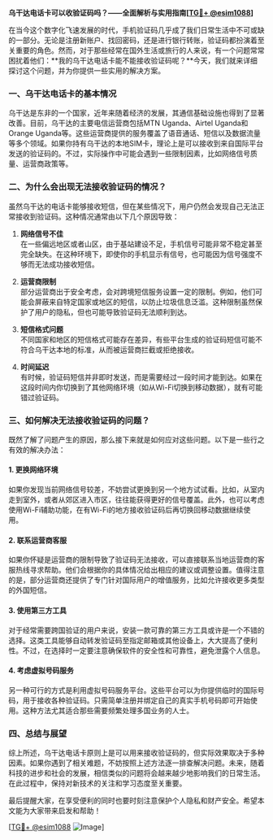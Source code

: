 **乌干达电话卡可以收验证码吗？——全面解析与实用指南[[TG💪+ @esim1088](https://t.me/s/esim1088)]**

在当今这个数字化飞速发展的时代，手机验证码几乎成了我们日常生活中不可或缺的一部分。无论是注册新账户、找回密码，还是进行银行转账，验证码都扮演着至关重要的角色。然而，对于那些经常在国外生活或旅行的人来说，有一个问题常常困扰着他们：**我的乌干达电话卡能不能接收验证码呢？**今天，我们就来详细探讨这个问题，并为你提供一些实用的解决方案。

### 一、乌干达电话卡的基本情况

乌干达是东非的一个国家，近年来随着经济的发展，其通信基础设施也得到了显著改善。目前，乌干达的主要电信运营商包括MTN Uganda、Airtel Uganda和Orange Uganda等。这些运营商提供的服务覆盖了语音通话、短信以及数据流量等多个领域。如果你持有乌干达的本地SIM卡，理论上是可以接收到来自国际平台发送的验证码的。不过，实际操作中可能会遇到一些限制因素，比如网络信号质量、运营商政策等。

### 二、为什么会出现无法接收验证码的情况？

虽然乌干达的电话卡能够接收短信，但在某些情况下，用户仍然会发现自己无法正常接收到验证码。这种情况通常由以下几个原因导致：

1. **网络信号不佳**  
   在一些偏远地区或者山区，由于基站建设不足，手机信号可能非常不稳定甚至完全缺失。在这种环境下，即使你的手机显示有信号，也可能因为信号强度不够而无法成功接收短信。

2. **运营商限制**  
   部分运营商出于安全考虑，会对跨境短信服务设置一定的限制。例如，他们可能会屏蔽来自特定国家或地区的短信，以防止垃圾信息泛滥。这种限制虽然保护了用户的隐私，但也可能导致验证码无法顺利到达。

3. **短信格式问题**  
   不同国家和地区的短信格式可能存在差异，有些平台生成的验证码短信可能不符合乌干达本地的标准，从而被运营商拦截或拒绝接收。

4. **时间延迟**  
   有时候，验证码短信并非即时发送，而是需要经过一段时间才能到达。如果在这段时间内你切换到了其他网络环境（如从Wi-Fi切换到移动数据），就有可能错过验证码。

### 三、如何解决无法接收验证码的问题？

既然了解了问题产生的原因，那么接下来就是如何应对这些问题。以下是一些行之有效的解决办法：

#### 1. 更换网络环境
如果你发现当前网络信号较差，不妨尝试更换到另一个地方试试看。比如，从室内走到室外，或者从郊区进入市区，往往能获得更好的信号覆盖。此外，也可以考虑使用Wi-Fi辅助功能，在有Wi-Fi的地方接收验证码后再切换回移动数据继续使用。

#### 2. 联系运营商客服
如果你怀疑是运营商的限制导致了验证码无法接收，可以直接联系当地运营商的客服热线寻求帮助。他们会根据你的具体情况给出相应的建议或调整设置。值得注意的是，部分运营商还提供了专门针对国际用户的增值服务，比如允许接收更多类型的外国短信。

#### 3. 使用第三方工具
对于经常需要跨国验证的用户来说，安装一款可靠的第三方工具或许是一个不错的选择。这类工具能够自动转发验证码至指定邮箱或其他设备上，大大提高了便利性。不过，在选择时一定要注意确保软件的安全性和可靠性，避免泄露个人信息。

#### 4. 考虑虚拟号码服务
另一种可行的方式是利用虚拟号码服务平台。这些平台可以为你提供临时的国际号码，用于接收各种验证码。只需简单注册并绑定自己的真实手机号码即可开始使用。这种方法尤其适合那些需要频繁处理多国业务的人士。

### 四、总结与展望

综上所述，乌干达电话卡原则上是可以用来接收验证码的，但实际效果取决于多种因素。如果你遇到了相关难题，不妨按照上述方法逐一排查解决问题。未来，随着科技的进步和社会的发展，相信类似的问题将会越来越少地影响我们的日常生活。在此过程中，保持对新技术的关注和学习态度至关重要。

最后提醒大家，在享受便利的同时也要时刻注意保护个人隐私和财产安全。希望本文能为大家带来启发和帮助！

[[TG💪+ @esim1088](https://t.me/s/esim1088) ![Image](https://i.postimg.cc/4NQfJmqS/Snipaste-2025-05-13-00-14-12.png)]